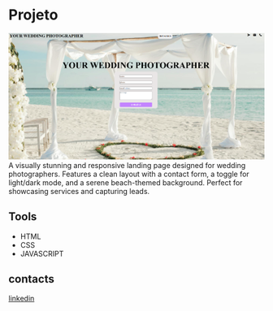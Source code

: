 # Projeto
<img src="src/image/design-landing.png">
A visually stunning and responsive landing page designed for wedding photographers. Features a clean layout with a contact form, a toggle for light/dark mode, and a serene beach-themed background. Perfect for showcasing services and capturing leads.

## Tools
- HTML
- CSS
- JAVASCRIPT

## contacts
[linkedin](https://www.linkedin.com/in/daniel-alves-9872392a7/)

